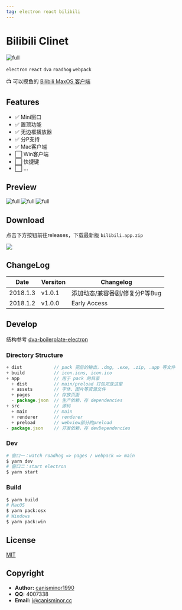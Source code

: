 ```yaml
---
tag: electron react bilibili
---
```




# Bilibili Clinet

![full](http://qn.canisminor.cc/2018-01-03-preview-0.png)

`electron` `react` `dva` `roadhog` `webpack`



📺 可以摸鱼的 [Bilibili MaxOS 客户端](https://github.com/canisminor1990/bilibili-client)



## Features

- ✅ Mini窗口
- ✅ 置顶功能
- ✅ 无边框播放器
- ✅ 分P支持
- ✅ Mac客户端
- ⬜️ Win客户端
- ⬜️ 快捷键
- ⬜️ ...



## Preview

![full](http://qn.canisminor.cc/2018-01-03-preview-1.png)
![full](http://qn.canisminor.cc/2018-01-03-preview-2.png)
![full](http://qn.canisminor.cc/2018-01-03-preview-3.png)



## Download

点击下方按钮前往releases，下载最新版 `bilibili.app.zip`

[![](https://img.shields.io/badge/bilibili-download-ff69b4.svg?style=for-the-badge)](https://github.com/canisminor1990/bilibili-client/releases)



## ChangeLog

| Date     | Versiton | Changelog          |
| -------- | -------- | ------------------ |
| 2018.1.3 | v1.0.1   | 添加动态/兼容番剧/修复分P等Bug |
| 2018.1.2 | v1.0.0   | Early Access       |



## Develop

结构参考 [dva-boilerplate-electron](https://github.com/sorrycc/dva-boilerplate-electron)



### Directory Structure

```js
+ dist            // pack 完后的输出，.dmg, .exe, .zip, .app 等文件
+ build           // icon.icns, icon.ico
+ app             // 用于 pack 的目录
  + dist          // main/preload 打包完放这里
  + assets        // 字体、图片等资源文件
  + pages         // 存放页面
  - package.json  // 生产依赖，存 dependencies
+ src             // 源码
  + main          // main
  + renderer      // renderer
  + preload       // webview部分的preload
- package.json    // 开发依赖，存 devDependencies
```



### Dev

```sh
# 窗口一：watch roadhog => pages / webpack => main
$ yarn dev
# 窗口二：start electron
$ yarn start
```



### Build

```sh
$ yarn build
# MacOS
$ yarn pack:osx
# Windows
$ yarn pack:win
```



## License

[MIT](https://tldrlegal.com/license/mit-license)



## Copyright

- **Author:** [canisminor1990](https://github.com/canisminor1990)
- **QQ:** 4007338
- **Email:** <i@canisminor.cc>
